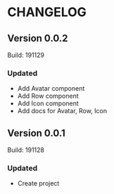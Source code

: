 # CHANGELOG


## Version 0.0.2
Build: 191129

### Updated

- Add Avatar component
- Add Row component
- Add Icon component
- Add docs for Avatar, Row, Icon


## Version 0.0.1
Build: 191128

### Updated

- Create project